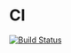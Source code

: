 # CI

[![Build Status](https://travis-ci.org/mihirpsheth/CI.svg?branch=master)](https://travis-ci.org/mihirpsheth/CI)
